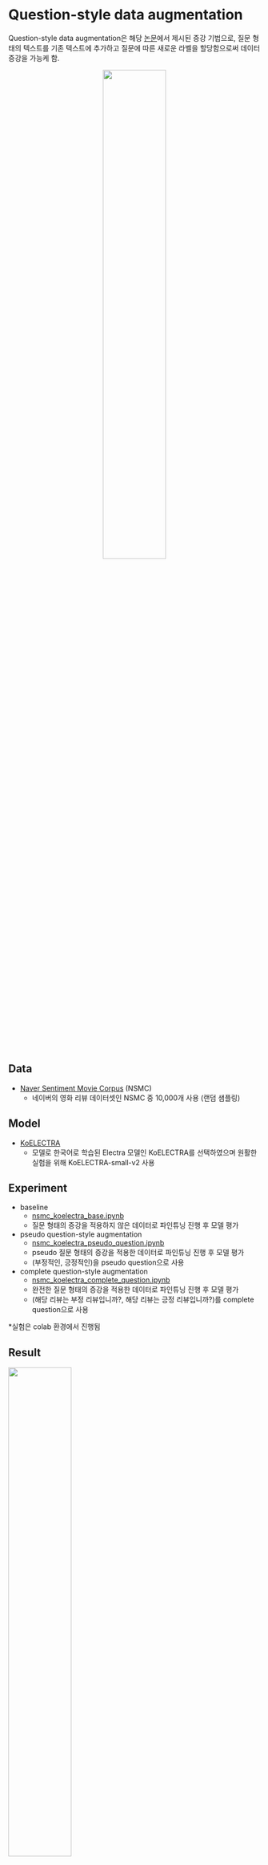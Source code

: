 # Question-style data augmentation
Question-style data augmentation은 해당 [논문](https://www.dbpia.co.kr/pdf/pdfView.do?nodeId=NODE11113862)에서 제시된 증강 기법으로, 질문 형태의 텍스트를 기존 텍스트에 추가하고 질문에 따른 새로운 라벨을 할당함으로써 데이터 증강을 가능케 함.
<br>
<p align="center"><img src="https://user-images.githubusercontent.com/80903024/219297928-70c46c21-3cb9-4088-97e2-53dfedb7838c.PNG" width="50%" height="50%"></p>

## Data
- [Naver Sentiment Movie Corpus](https://github.com/e9t/nsmc) (NSMC)
  - 네이버의 영화 리뷰 데이터셋인 NSMC 중 10,000개 사용 (랜덤 샘플링)

## Model
- [KoELECTRA](https://github.com/monologg/KoELECTRA)
  - 모델로 한국어로 학습된 Electra 모델인 KoELECTRA를 선택하였으며 원활한 실험을 위해 KoELECTRA-small-v2 사용

## Experiment
- baseline 
  - [nsmc_koelectra_base.ipynb](https://github.com/ssu-humane/koTextAug/blob/main/questionAug/nsmc_koelectra_base.ipynb)
  - 질문 형태의 증강을 적용하지 않은 데이터로 파인튜닝 진행 후 모델 평가
- pseudo question-style augmentation 
  - [nsmc_koelectra_pseudo_question.ipynb](https://github.com/ssu-humane/koTextAug/blob/main/questionAug/nsmc_koelectra_pseudo_question.ipynb)
  - pseudo 질문 형태의 증강을 적용한 데이터로 파인튜닝 진행 후 모델 평가
  - (부정적인, 긍정적인)을 pseudo question으로 사용
- complete question-style augmentation 
  - [nsmc_koelectra_complete_question.ipynb](https://github.com/ssu-humane/koTextAug/blob/main/questionAug/nsmc_koelectra_complete_question.ipynb)
  - 완전한 질문 형태의 증강을 적용한 데이터로 파인튜닝 진행 후 모델 평가
  - (해당 리뷰는 부정 리뷰입니까?, 해당 리뷰는 긍정 리뷰입니까?)를 complete question으로 사용

\*실험은 colab 환경에서 진행됨

## Result
<img src="https://user-images.githubusercontent.com/80903024/219298086-581844ad-cb07-4684-b16d-37bab1c51dec.PNG" width="50%" height="50%">
